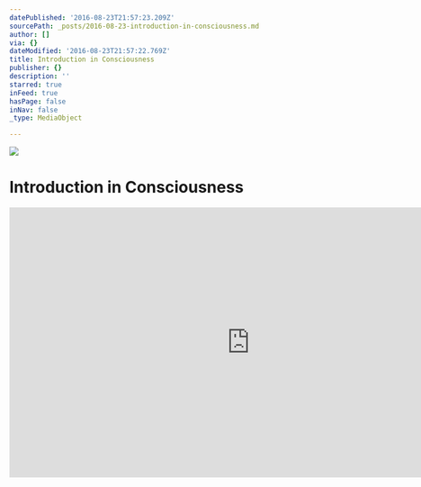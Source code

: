 ```yaml
---
datePublished: '2016-08-23T21:57:23.209Z'
sourcePath: _posts/2016-08-23-introduction-in-consciousness.md
author: []
via: {}
dateModified: '2016-08-23T21:57:22.769Z'
title: Introduction in Consciousness
publisher: {}
description: ''
starred: true
inFeed: true
hasPage: false
inNav: false
_type: MediaObject

---
```

![](https://the-grid-user-content.s3-us-west-2.amazonaws.com/b1c6501b-f7e8-492a-993c-d4066b5b5e8f.jpg)

# Introduction in Consciousness

<iframe src="https://cdn.embedly.com/widgets/media.html?src=https%3A%2F%2Fwww.youtube.com%2Fembed%2FMHnbbZ_TFps%3Ffeature%3Doembed&amp;url=http%3A%2F%2Fwww.youtube.com%2Fwatch%3Fv%3DMHnbbZ_TFps&amp;image=https%3A%2F%2Fi.ytimg.com%2Fvi%2FMHnbbZ_TFps%2Fhqdefault.jpg&amp;key=b7d04c9b404c499eba89ee7072e1c4f7&amp;type=text%2Fhtml&amp;schema=youtube" width="854" height="480" scrolling="no" frameborder="0" allowfullscreen="" style=""></iframe>